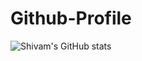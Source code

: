 # Github-Profile
![Shivam's GitHub stats](https://github-readme-stats.vercel.app/api?username=shivam66151&hide=contribs,prs&show_icons=true)
